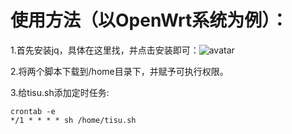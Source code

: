 # 使用方法（以OpenWrt系统为例）：
1.首先安装jq，具体在这里找，并点击安装即可：![avatar](https://cdn.jsdelivr.net/gh/youshandefeiyang/webcdn@v4.8/speedtestcn.png)

2.将两个脚本下载到/home目录下，并赋予可执行权限。

3.给tisu.sh添加定时任务:
```
crontab -e
*/1 * * * * sh /home/tisu.sh
```
